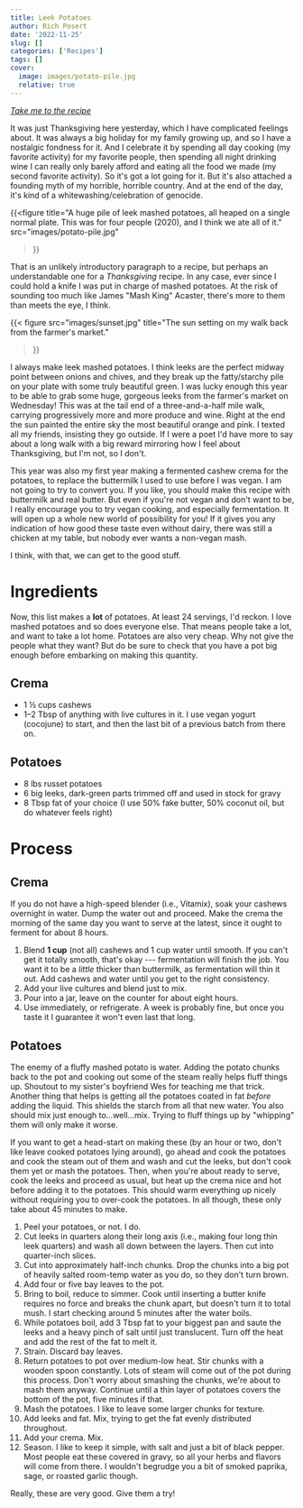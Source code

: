 ```yaml
---
title: Leek Potatoes
author: Rich Posert
date: '2022-11-25'
slug: []
categories: ['Recipes']
tags: []
cover:
  image: images/potato-pile.jpg
  relative: true
---
```


[*Take me to the recipe*](#ingredients)

It was just Thanksgiving here yesterday, which I have complicated feelings
about. It was always a big holiday for my family growing up, and so I have a
nostalgic fondness for it. And I celebrate it by spending all day cooking
(my favorite activity) for my favorite people, then spending all night
drinking wine I can really only barely afford and eating all the food we made
(my second favorite activity). So it's got a lot going for it. But it's also
attached a founding myth of my horrible, horrible country. And at the end of
the day, it's kind of a whitewashing/celebration of genocide.

{{<figure
title="A huge pile of leek mashed potatoes, all heaped on a single normal plate. This was for four people (2020), and I think we ate all of it."
src="images/potato-pile.jpg"
>}}

That is an unlikely introductory paragraph to a recipe, but perhaps an understandable
one for a *Thanksgiving* recipe. In any case, ever since I could hold a knife
I was put in charge of mashed potatoes. At the risk of sounding too much like
James "Mash King" Acaster, there's more to them than meets the eye, I think.

{{< figure
src="images/sunset.jpg"
title="The sun setting on my walk back from the farmer's market."
>}}

I always make leek mashed potatoes. I think leeks are the perfect midway point
between onions and chives, and they break up the fatty/starchy pile on your plate
with some truly beautiful green. I was lucky enough this year to be able to grab
some huge, gorgeous leeks from the farmer's market on Wednesday! This was at the tail
end of a three-and-a-half mile walk, carrying progressively more and more produce
and wine. Right at the end the sun painted the entire sky the most beautiful
orange and pink. I texted all my friends, insisting they go outside. If I were a poet
I'd have more to say about a long walk with a big reward mirroring how I feel about
Thanksgiving, but I'm not, so I don't.

This year was also my first year making a fermented cashew crema for the potatoes, to replace
the buttermilk I used to use before I was vegan. I am not going to try to convert
you. If you like, you should make this recipe with buttermilk and real butter.
But even if you're not vegan and don't want to be, I really encourage you to
try vegan cooking, and especially fermentation. It will open up a whole new world
of possibility for you! If it gives you any indication of how good these taste
even without dairy, there was still a chicken at my table, but nobody ever wants
a non-vegan mash.

I think, with that, we can get to the good stuff.

# Ingredients

Now, this list makes a **lot** of potatoes. At least 24 servings, I'd reckon.
I love mashed potatoes and so does
everyone else. That means people take a lot, and want to take a lot home. Potatoes
are also very cheap. Why not give the people what they want? But do be sure to
check that you have a pot big enough before embarking on making this quantity.

## Crema
 * 1 &frac12; cups cashews
 * 1&ndash;2 Tbsp of anything with live cultures in it. I use vegan yogurt (cocojune)
 to start, and then the last bit of a previous batch from there on.
 
## Potatoes
 * 8 lbs russet potatoes
 * 6 big leeks, dark-green parts trimmed off and used in stock for gravy
 * 8 Tbsp fat of your choice (I use 50% fake butter, 50% coconut oil, but
 do whatever feels right)
 
# Process

## Crema

If you do not have a high-speed blender (i.e., Vitamix), soak your cashews overnight
in water. Dump the water out and proceed. Make the crema the morning of the same
day you want to serve at the latest, since it ought to ferment for about 8 hours.

 1. Blend **1 cup** (not all) cashews and 1 cup water until smooth. If you can't get it totally smooth, that's
 okay --- fermentation will finish the job. You want it to be a *little* thicker
 than buttermilk, as fermentation will thin it out. Add cashews and water until you
 get to the right consistency.
 2. Add your live cultures and blend just to mix.
 3. Pour into a jar, leave on the counter for about eight hours.
 4. Use immediately, or refrigerate. A week is probably fine, but once you taste
 it I guarantee it won't even last that long.
 
## Potatoes

The enemy of a fluffy mashed potato is water. Adding the potato chunks back to
the pot and cooking out some of the steam really helps fluff things up. Shoutout
to my sister's boyfriend Wes for teaching me that trick. Another thing that helps
is getting all the potatoes coated in fat *before* adding the liquid. This shields
the starch from all that new water. You also should mix just enough to...well...mix.
Trying to fluff things up by "whipping" them will only make it worse.

If you want to get a head-start on making these (by an hour or two, don't like
leave cooked potatoes lying around), go ahead and cook the potatoes
and cook the steam out of them and wash and cut the leeks, but don't cook them
yet or mash the potatoes. Then, when you're about ready to serve, cook the leeks
and proceed as usual, but heat up the crema nice and hot before adding it to
the potatoes. This should warm everything up nicely without requiring you to over-cook
the potatoes. In all though, these only take about 45 minutes to make.

 1. Peel your potatoes, or not. I do.
 1. Cut leeks in quarters along their long axis (i.e., making four long thin
 leek quarters) and wash all down between the layers. Then cut into quarter-inch slices.
 2. Cut into approximately half-inch chunks. Drop the chunks into a big pot of
 heavily salted room-temp water as you do, so they don't turn brown.
 3. Add four or five bay leaves to the pot.
 4. Bring to boil, reduce to simmer. Cook until inserting a butter knife requires
 no force and breaks the chunk apart, but doesn't turn it to total mush. I start checking
 around 5 minutes after the water boils.
 4. While potatoes boil, add 3 Tbsp fat to your biggest pan and saute the leeks
 and a heavy pinch of salt until just translucent. Turn off the heat and add the
 rest of the fat to melt it.
 5. Strain. Discard bay leaves.
 6. Return potatoes to pot over medium-low heat. Stir chunks with a wooden spoon
 constantly. Lots of steam will come out of the pot during this process. Don't worry
 about smashing the chunks, we're about to mash them anyway. Continue
 until a thin layer of potatoes covers the bottom of the pot, five minutes if that.
 7. Mash the potatoes. I like to leave some larger chunks for texture.
 8. Add leeks and fat. Mix, trying to get the fat evenly distributed throughout.
 9. Add your crema. Mix.
 10. Season. I like to keep it simple, with salt and just a bit of black pepper.
 Most people eat these covered in gravy, so all your herbs and flavors will come
 from there. I wouldn't begrudge you a bit of smoked paprika, sage, or roasted
 garlic though.
 
 
 Really, these are very good. Give them a try!
